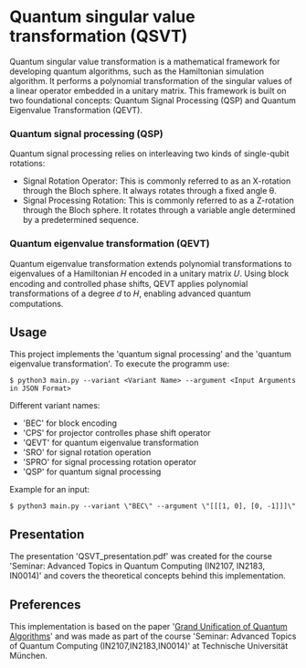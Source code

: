 # Quantum singular value transformation (QSVT)

Quantum singular value transformation is a mathematical framework for developing quantum algorithms, such as the Hamiltonian simulation algorithm. It performs a polynomial transformation of the singular values of a linear operator embedded in a unitary matrix. This framework is built on two foundational concepts: Quantum Signal Processing (QSP) and Quantum Eigenvalue Transformation (QEVT).

### Quantum signal processing (QSP)
Quantum signal processing relies on interleaving two kinds of single-qubit rotations:
- Signal Rotation Operator: This is commonly referred to as an X-rotation through the Bloch sphere. It always rotates through a fixed angle θ.
- Signal Processing Rotation: This is commonly referred to as a Z-rotation through the Bloch sphere. It rotates through a variable angle determined by a predetermined sequence.

### Quantum eigenvalue transformation (QEVT)
Quantum eigenvalue transformation extends polynomial transformations to eigenvalues of a Hamiltonian 𝐻 encoded in a unitary matrix 𝑈. Using block encoding and controlled phase shifts, QEVT applies polynomial transformations of a degree 𝑑 to 𝐻, enabling advanced quantum computations.

## Usage
This project implements the 'quantum signal processing' and the 'quantum eigenvalue transformation'.
To execute the programm use:
```
$ python3 main.py --variant <Variant Name> --argument <Input Arguments in JSON Format>
```

Different variant names:
- 'BEC' for block encoding
- 'CPS' for projector controlles phase shift operator
- 'QEVT' for quantum eigenvalue transformation
- 'SRO' for signal rotation operation
- 'SPRO' for signal processing rotation operator
- 'QSP' for quantum signal processing

Example for an input:
```
$ python3 main.py --variant \"BEC\" --argument \"[[[1, 0], [0, -1]]]\"
```

## Presentation 
The presentation 'QSVT_presentation.pdf' was created for the course 'Seminar: Advanced Topics in Quantum Computing (IN2107, IN2183, IN0014)' and covers the theoretical concepts behind this implementation.

## Preferences
This implementation is based on the paper '[Grand Unification of Quantum Algorithms](https://journals.aps.org/prxquantum/abstract/10.1103/PRXQuantum.2.040203)' and was made as part of the course 'Seminar: Advanced Topics of Quantum Computing (IN2107,IN2183,IN0014)' at Technische Universität München. 

